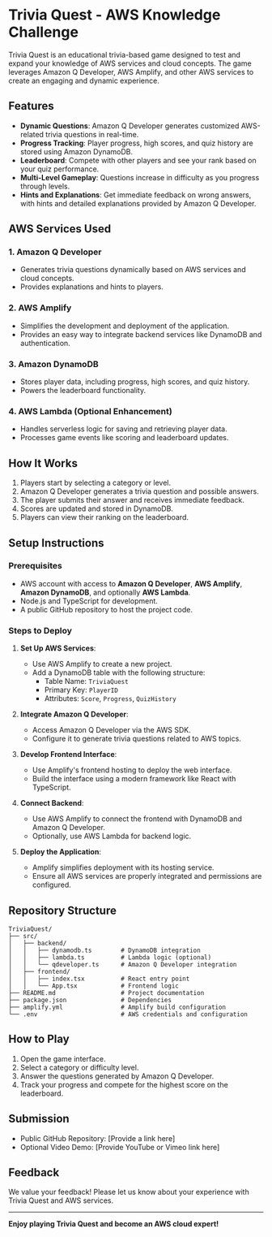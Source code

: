 # Trivia Quest - AWS Knowledge Challenge

Trivia Quest is an educational trivia-based game designed to test and expand your knowledge of AWS services and cloud concepts. The game leverages Amazon Q Developer, AWS Amplify, and other AWS services to create an engaging and dynamic experience.

## Features
- **Dynamic Questions**: Amazon Q Developer generates customized AWS-related trivia questions in real-time.
- **Progress Tracking**: Player progress, high scores, and quiz history are stored using Amazon DynamoDB.
- **Leaderboard**: Compete with other players and see your rank based on your quiz performance.
- **Multi-Level Gameplay**: Questions increase in difficulty as you progress through levels.
- **Hints and Explanations**: Get immediate feedback on wrong answers, with hints and detailed explanations provided by Amazon Q Developer.

## AWS Services Used
### 1. **Amazon Q Developer**
- Generates trivia questions dynamically based on AWS services and cloud concepts.
- Provides explanations and hints to players.

### 2. **AWS Amplify**
- Simplifies the development and deployment of the application.
- Provides an easy way to integrate backend services like DynamoDB and authentication.

### 3. **Amazon DynamoDB**
- Stores player data, including progress, high scores, and quiz history.
- Powers the leaderboard functionality.

### 4. **AWS Lambda** (Optional Enhancement)
- Handles serverless logic for saving and retrieving player data.
- Processes game events like scoring and leaderboard updates.

## How It Works
1. Players start by selecting a category or level.
2. Amazon Q Developer generates a trivia question and possible answers.
3. The player submits their answer and receives immediate feedback.
4. Scores are updated and stored in DynamoDB.
5. Players can view their ranking on the leaderboard.

## Setup Instructions

### Prerequisites
- AWS account with access to **Amazon Q Developer**, **AWS Amplify**, **Amazon DynamoDB**, and optionally **AWS Lambda**.
- Node.js and TypeScript for development.
- A public GitHub repository to host the project code.

### Steps to Deploy
1. **Set Up AWS Services**:
   - Use AWS Amplify to create a new project.
   - Add a DynamoDB table with the following structure:
     - Table Name: `TriviaQuest`
     - Primary Key: `PlayerID`
     - Attributes: `Score`, `Progress`, `QuizHistory`

2. **Integrate Amazon Q Developer**:
   - Access Amazon Q Developer via the AWS SDK.
   - Configure it to generate trivia questions related to AWS topics.

3. **Develop Frontend Interface**:
   - Use Amplify's frontend hosting to deploy the web interface.
   - Build the interface using a modern framework like React with TypeScript.

4. **Connect Backend**:
   - Use AWS Amplify to connect the frontend with DynamoDB and Amazon Q Developer.
   - Optionally, use AWS Lambda for backend logic.

5. **Deploy the Application**:
   - Amplify simplifies deployment with its hosting service.
   - Ensure all AWS services are properly integrated and permissions are configured.

## Repository Structure
```
TriviaQuest/
├── src/
│   ├── backend/
│   │   ├── dynamodb.ts        # DynamoDB integration
│   │   ├── lambda.ts          # Lambda logic (optional)
│   │   └── qdeveloper.ts      # Amazon Q Developer integration
│   ├── frontend/
│   │   ├── index.tsx          # React entry point
│   │   └── App.tsx            # Frontend logic
├── README.md                  # Project documentation
├── package.json               # Dependencies
├── amplify.yml                # Amplify build configuration
└── .env                       # AWS credentials and configuration
```

## How to Play
1. Open the game interface.
2. Select a category or difficulty level.
3. Answer the questions generated by Amazon Q Developer.
4. Track your progress and compete for the highest score on the leaderboard.

## Submission
- Public GitHub Repository: [Provide a link here]
- Optional Video Demo: [Provide YouTube or Vimeo link here]

## Feedback
We value your feedback! Please let us know about your experience with Trivia Quest and AWS services.

---

**Enjoy playing Trivia Quest and become an AWS cloud expert!**

